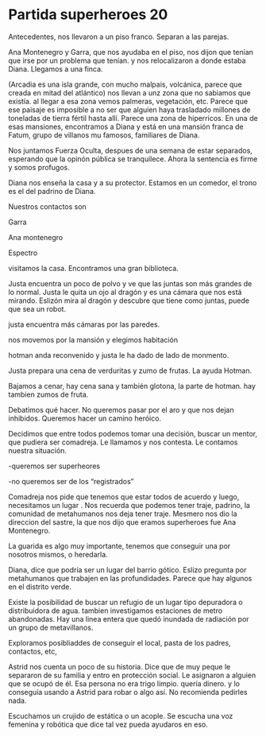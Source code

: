 # Partida superheroes 20

Antecedentes, nos llevaron a un piso franco. Separan a las parejas. 

Ana Montenegro y Garra, que nos ayudaba en el piso, nos dijon que tenían que irse por un problema que tenían. y nos relocalizaron a donde estaba Diana. Llegamos a una finca. 

(Arcadia es una isla grande, con mucho malpais, volcánica, parece que creada en mitad del atlántico)  nos llevan a unz zona que no sabiamos que existía. al llegar a esa zona vemos palmeras, vegetación, etc. Parece que ese paisaje es imposible a no ser que alguien haya trasladado millones de toneladas de tierra fértil hasta allí. Parece una zona de hiperricos. En una de esas mansiones, encontramos a Diana y está en una mansión franca de Fatum, grupo de villanos mu famosos, familiares de Diana. 

Nos juntamos Fuerza Oculta, despues de una semana de estar separados, esperando que la opinón pública se tranquilece. Ahora la sentencia es firme y somos profugos. 

Diana nos enseña la casa y a su protector. Estamos en un comedor, el trono es el del padrino de Diana. 

Nuestros contactos son

Garra

Ana montenegro

Espectro

visitamos la casa. Encontramos una gran biblioteca. 

Justa encuentra un poco de polvo y ve que las juntas son más grandes de lo normal. Justa le quita un ojo al dragón y es una cámara que nos está mirando. Eslizón mira al dragón y descubre que tiene como juntas, puede que sea un robot. 

justa encuentra más cámaras por las paredes. 

nos movemos por la mansión y elegimos habitación

hotman anda reconvenido y justa le ha dado de lado de monmento. 

Justa prepara una cena de verduritas y zumo de frutas. La ayuda Hotman. 

Bajamos a cenar, hay cena sana y también glotona, la parte de hotman. hay tambien zumos de fruta. 

Debatimos qué hacer. No queremos pasar por el aro y que nos dejan inhibidos. Queremos hacer un camino heróico.

Decidimos que entre todos podemos tomar una decisión, buscar un mentor, que pudiera ser comadreja. Le llamamos y nos contesta. Le contamos nuestra situación. 

-queremos ser superheores

-no queremos ser de los “registrados”

Comadreja nos pide que tenemos que estar todos de acuerdo y luego, necesitamos un lugar . Nos recuerda que podemos tener traje, padrino, la comunidad de metahumanos nos deja tener traje. Mesmero nos dio la direccion del sastre, la que nos dijo que eramos superheroes fue Ana Montenegro.

La guarida es algo muy importante, tenemos que conseguir una por nosotros mismos, o heredarla. 

Diana, dice que podría ser un lugar del barrio gótico. Eslizo pregunta por metahumanos que trabajen en las  profundidades. Parece que hay algunos en el distrito verde. 

Existe la posibilidad de buscar un refugio de un lugar tipo depuradora o distribuidora de agua. tambien investigamos estaciones de metro abandonadas. Hay una linea entera que quedó inundada de radiación por un grupo de metavillanos. 

Exploramos posibliaddes de conseguir el local, pasta de los padres, contactos, etc, 

Astrid nos cuenta un poco de su historia. Dice que de muy peque le separaron de su familia y entro en protección social. Le asignaron a alguien que se ocupó de él. Esa persona no era trigo limpio. quería dinero. y lo conseguía usando a Astrid para robar o algo así. No recomienda pedirles nada. 

Escuchamos un crujido de estática o un acople. Se escucha una voz femenina y robótica que dice tal vez pueda ayudaros en eso.
